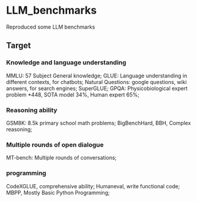 # LLM_benchmarks
Reproduced some LLM benchmarks

## Target

### Knowledge and language understanding

MMLU: 57 Subject General knowledge; 
GLUE: Language understanding in different contexts, for chatbots; 
Natural Questions: google questions, wiki answers, for search engines; 
SuperGLUE; 
GPQA: Physicobiological expert problem *448, SOTA model 34%, Human expert 65%; 

### Reasoning ability

GSM8K: 8.5k primary school math problems; 
BigBenchHard, BBH, Complex reasoning; 

### Multiple rounds of open dialogue

MT-bench: Multiple rounds of conversations; 

### programming

CodeXGLUE, comprehensive ability; 
Humaneval, write functional code; 
MBPP, Mostly Basic Python Programming; 
